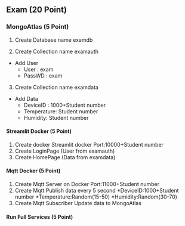 ## Exam (20 Point)

### MongoAtlas (5 Point)

1. Create Database name examdb

2. Create Collection name examauth

- Add User
  - User : exam
  - PassWD : exam

3. Create Collection name examdata

- Add Data
  - DeviceID : 1000+Student number
  - Temperature: Student number
  - Humidity: Student number

#### Streamlit Docker (5 Point)

1. Create docker Streamlit docker Port:10000+Student number
2. Create LoginPage (User from examauth)
3. Create HomePage (Data from examdata)

#### Mqtt Docker (5 Point)

1. Create Mqtt Server on Docker Port:11000+Student number
2. Create Mqtt Publish data every 5 second
*DeviceID:1000+Student number
*Temperature:Random(15-50)
*Humidity:Random(30-70)
3. Create Mqtt Subscriber Update data to MongoAtlas

#### Run Full Services (5 Point)
